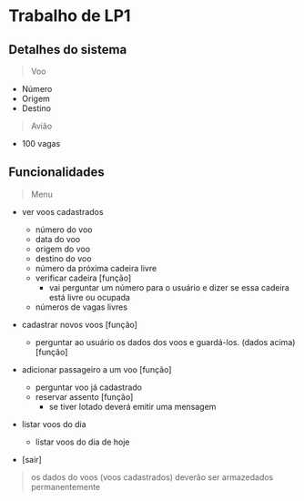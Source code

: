 # Trabalho de LP1

## Detalhes do sistema
> Voo
- Número
- Origem 
- Destino

> Avião
- 100 vagas

## Funcionalidades

> Menu
- ver voos cadastrados
    - número do voo
    - data do voo
    - origem do voo
    - destino do voo
    - número da próxima cadeira livre
    - verificar cadeira [função]
        - vai perguntar um número para o usuário e dizer se essa cadeira está livre ou ocupada
    - números de vagas livres

- cadastrar novos voos [função]
    - perguntar ao usuário os dados dos voos e guardá-los. (dados acima) [função]

- adicionar passageiro a um voo [função]
    - perguntar voo já cadastrado
    - reservar assento [função]
        - se tiver lotado deverá emitir uma mensagem

- listar voos do dia
    -  listar voos do dia de hoje
- [sair]

> os dados do voos (voos cadastrados) deverão ser armazedados permanentemente